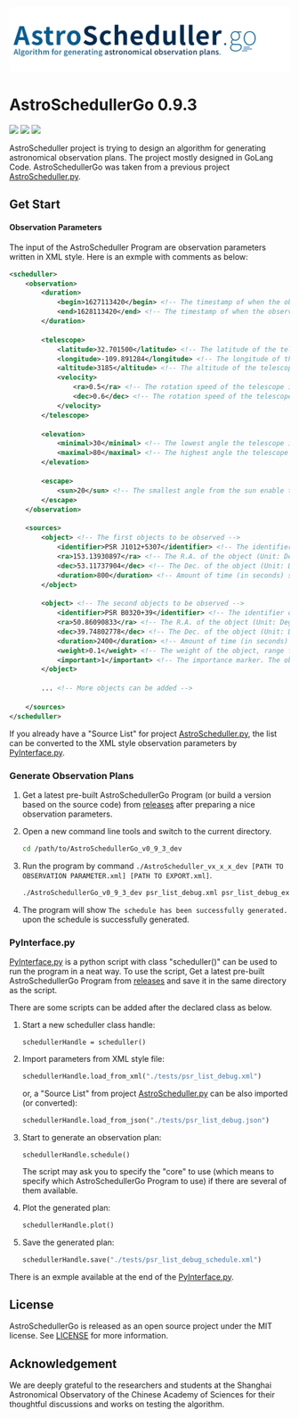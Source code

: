 ![astro_scheduller](./docs/astro_scheduller.jpg)

# AstroSchedullerGo 0.9.3

[![](https://img.shields.io/badge/license-MIT-green)](https://github.com/xiawenke/AstroSchedullerGo/blob/Dev/LICENSE)
[![](https://img.shields.io/badge/release-v0.9.3-informational)](https://github.com/xiawenke/AstroSchedullerGo/releases)
[![](https://img.shields.io/badge/简体中文-orange)](./docs/README_CHN.md)

AstroScheduller project is trying to design an algorithm for generating astronomical observation plans. The project mostly designed in GoLang Code. AstroSchedullerGo was taken from a previous project [AstroScheduller.py](https://github.com/xiawenke/AstroScheduller).

## Get Start

#### Observation Parameters

The input of the AstroScheduller Program are observation parameters written in XML style. Here is an exmple with comments as below:

```xml
<scheduller>
    <observation>
        <duration>
            <begin>1627113420</begin> <!-- The timestamp of when the observation begins -->
            <end>1628113420</end> <!-- The timestamp of when the observation ends -->
        </duration>

        <telescope>
            <latitude>32.701500</latitude> <!-- The latitude of the telescope on Earth -->
            <longitude>-109.891284</longitude> <!-- The longitude of the telescope on Earth -->
            <altitude>3185</altitude> <!-- The altitude of the telescope on Earth -->
            <velocity>
                <ra>0.5</ra> <!-- The rotation speed of the telescope in R.A. direction -->
                <dec>0.6</dec> <!-- The rotation speed of the telescope in Dec. direction -->
            </velocity>
        </telescope>

        <elevation>
            <minimal>30</minimal> <!-- The lowest angle the telescope is able to operate -->
            <maximal>80</maximal> <!-- The highest angle the telescope is able to operate -->
        </elevation>

        <escape>
            <sun>20</sun> <!-- The smallest angle from the sun enable the telescope to operate -->
        </escape>
    </observation>

    <sources>
        <object> <!-- The first objects to be observed -->
            <identifier>PSR J1012+5307</identifier> <!-- The identifier of the object -->
            <ra>153.13930897</ra> <!-- The R.A. of the object (Unit: Degree) -->
            <dec>53.11737904</dec> <!-- The Dec. of the object (Unit: Degree) -->
            <duration>800</duration> <!-- Amount of time (in seconds) spending on observing the object -->
        </object>

        <object> <!-- The second objects to be observed -->
            <identifier>PSR B0320+39</identifier> <!-- The identifier of the object -->
            <ra>50.86090833</ra> <!-- The R.A. of the object (Unit: Degree) -->
            <dec>39.74802778</dec> <!-- The Dec. of the object (Unit: Degree) -->
            <duration>2400</duration> <!-- Amount of time (in seconds) spending on observing the object -->
            <weight>0.1</weight> <!-- The weight of the object, range from 0.0 to 1.0. Smaller weight is interpreted as less important. -->
			<important>1</important> <!-- The importance marker. The object will have a higher priority in the sorting, if is marked as 1. -->
        </object>
      
      	... <!-- More objects can be added -->
      
    </sources>
</scheduller>
```

If you already have a "Source List" for project [AstroScheduller.py](https://github.com/xiawenke/AstroScheduller), the list can be converted to the XML style observation parameters by [PyInterface.py](https://github.com/xiawenke/AstroSchedullerGo/blob/Dev/PyInterface.py). 

### Generate Observation Plans

1. Get a latest pre-built AstroSchedullerGo Program (or build a version based on the source code) from [releases](https://github.com/xiawenke/AstroSchedullerGo/releases) after preparing a nice observation parameters. 

2. Open a new command line tools and switch to the current directory.

   ```bash
   cd /path/to/AstroSchedullerGo_v0_9_3_dev
   ```

3. Run the program by command `./AstroScheduller_vx_x_x_dev [PATH TO OBSERVATION PARAMETER.xml] [PATH TO EXPORT.xml]`.

   ```bash
   ./AstroSchedullerGo_v0_9_3_dev psr_list_debug.xml psr_list_debug_export.xml
   ```

4. The program will show `The schedule has been successfully generated.` upon the schedule is successfully generated. 

### PyInterface.py

[PyInterface.py](https://github.com/xiawenke/AstroSchedullerGo/blob/Dev/PyInterface.py) is a python script with class "scheduller()" can be used to run the program in a neat way. To use the script, Get a latest pre-built AstroSchedullerGo Program from [releases](https://github.com/xiawenke/AstroSchedullerGo/releases) and save it in the same directory as the script. 

There are some scripts can be added after the declared class as below. 

1. Start a new scheduller class handle:

   ```
   schedullerHandle = scheduller()
   ```

2. Import parameters from XML style file: 

   ```python
   schedullerHandle.load_from_xml("./tests/psr_list_debug.xml")
   ```

   or, a "Source List" from project [AstroScheduller.py](https://github.com/xiawenke/AstroScheduller) can be also imported (or converted):

   ```python
   schedullerHandle.load_from_json("./tests/psr_list_debug.json")
   ```

3. Start to generate an observation plan:

   ```
   schedullerHandle.schedule()
   ```

   The script may ask you to specify the "core" to use (which means to specify which AstroSchedullerGo Program to use) if there are several of them available. 

4. Plot the generated plan:

   ```python
   schedullerHandle.plot()
   ```

5. Save the generated plan: 

   ```python
   schedullerHandle.save("./tests/psr_list_debug_schedule.xml")
   ```

   

There is an exmple available at the end of the [PyInterface.py](https://github.com/xiawenke/AstroSchedullerGo/blob/Dev/PyInterface.py). 

## License

AstroSchedullerGo is released as an open source project under the MIT license. See [LICENSE](https://github.com/xiawenke/AstroSchedullerGo/blob/Dev/LICENSE) for more information. 

## Acknowledgement

We are deeply grateful to the researchers and students at the Shanghai Astronomical Observatory of the Chinese Academy of Sciences for their thoughtful discussions and works on testing the algorithm.


